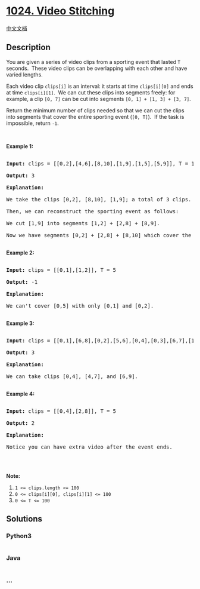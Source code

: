 # [1024. Video Stitching](https://leetcode.com/problems/video-stitching)

[中文文档](/solution/1000-1099/1024.Video%20Stitching/README.md)

## Description

<p>You are given a series of video clips from a sporting event that lasted <code>T</code> seconds.&nbsp;&nbsp;These video clips can be overlapping with each other and have varied lengths.</p>

<p>Each video clip <code>clips[i]</code>&nbsp;is an interval: it starts at time <code>clips[i][0]</code> and ends at time <code>clips[i][1]</code>.&nbsp; We can cut these clips into segments freely: for example, a clip <code>[0, 7]</code> can be cut into segments&nbsp;<code>[0, 1] +&nbsp;[1, 3] + [3, 7]</code>.</p>

<p>Return the minimum number of clips needed so that we can cut the clips into segments that cover the entire sporting event (<code>[0, T]</code>).&nbsp; If the task is impossible, return <code>-1</code>.</p>

<p>&nbsp;</p>

<p><strong>Example 1:</strong></p>

<pre>

<strong>Input: </strong>clips = <span id="example-input-1-1">[[0,2],[4,6],[8,10],[1,9],[1,5],[5,9]]</span>, T = <span id="example-input-1-2">10</span>

<strong>Output: </strong><span id="example-output-1">3</span>

<strong>Explanation: </strong>

We take the clips [0,2], [8,10], [1,9]; a total of 3 clips.

Then, we can reconstruct the sporting event as follows:

We cut [1,9] into segments [1,2] + [2,8] + [8,9].

Now we have segments [0,2] + [2,8] + [8,10] which cover the sporting event [0, 10].

</pre>

<p><strong>Example 2:</strong></p>

<pre>

<strong>Input: </strong>clips = <span id="example-input-2-1">[[0,1],[1,2]]</span>, T = <span id="example-input-2-2">5</span>

<strong>Output: </strong><span id="example-output-2">-1</span>

<strong>Explanation: </strong>

We can&#39;t cover [0,5] with only [0,1] and [0,2].

</pre>

<p><strong>Example 3:</strong></p>

<pre>

<strong>Input: </strong>clips = <span id="example-input-3-1">[[0,1],[6,8],[0,2],[5,6],[0,4],[0,3],[6,7],[1,3],[4,7],[1,4],[2,5],[2,6],[3,4],[4,5],[5,7],[6,9]]</span>, T = <span id="example-input-3-2">9</span>

<strong>Output: </strong><span id="example-output-3">3</span>

<strong>Explanation: </strong>

We can take clips [0,4], [4,7], and [6,9].

</pre>

<p><strong>Example 4:</strong></p>

<pre>

<strong>Input: </strong>clips = <span id="example-input-4-1">[[0,4],[2,8]]</span>, T = <span id="example-input-4-2">5</span>

<strong>Output: </strong><span id="example-output-4">2</span>

<strong>Explanation: </strong>

Notice you can have extra video after the event ends.

</pre>

<p>&nbsp;</p>

<p><strong>Note:</strong></p>

<ol>
    <li><code>1 &lt;= clips.length &lt;= 100</code></li>
    <li><code>0 &lt;= clips[i][0], clips[i][1] &lt;= 100</code></li>
    <li><code>0 &lt;= T &lt;= 100</code></li>
</ol>

## Solutions

<!-- tabs:start -->

### **Python3**

```python

```

### **Java**

```java

```

### **...**

```

```

<!-- tabs:end -->
